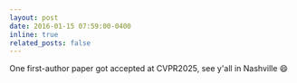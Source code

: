 ```yaml
---
layout: post
date: 2016-01-15 07:59:00-0400
inline: true
related_posts: false
---
```


One first-author paper got accepted at CVPR2025, see y'all in Nashville :smile:
